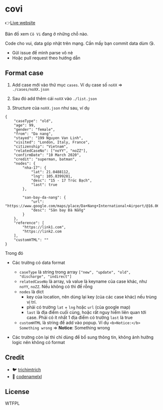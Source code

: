 # covi

👉[Live website](https://trichimtrich.github.io/)

Bản đồ xem `Cô Vi` đang ở những chỗ nào.

Code cho vui, data góp nhặt trên mạng. Cần mấy bạn commit data dùm 😘.

- Gửi issue để mình parse vô nè
- Hoặc pull request theo hướng dẫn

## Format case

1. Add case mới vào thử mục `cases`. Ví dụ case số `noXX` => `./cases/noXX.json`

2. Sau đó add thêm cái `noXX` vào `./list.json`

3. Structure của `noXX.json` như sau, ví dụ

```
{
    "caseType": "old",
    "age": 99,
    "gender": "female",
    "from": "Da nang",
    "stayed": "199 Nguyen Van Linh",
    "visited": "London, Italy, France",
    "citizenship": "Vietnam",
    "relatedCaseNo": ["noYY", "noZZ"],
    "confirmDate": "10 March 2020",
    "credit": "superman, batman",
    "nodes": {
        "nha-17": {
            "lat": 21.0488112,
            "lng": 105.8399281,
            "desc": "15 - 17 Trúc Bạch",
            "last": true
        },

        "san-bay-da-nang": {
            "url": "https://www.google.com/maps/place/Da+Nang+International+Airport/@16.0632712,108.2280497,17z/data=!4m5!3m4!1s0x314219a273df52d1:0xb203f9fca295071a!8m2!3d16.0563276!4d108.2008338",
            "desc": "Sân bay Đà Nẵng"
        }
    },
    "reference": [
        "https://link1.com",
        "https://link2.com
    ],
    "customHTML": ""
}
```

Trong đó

- Các trường có data format
    - `caseType` là string trong array `["new", "update", "old", "discharge", "indirect"]`
    - `relatedCaseNo` là array, và value là keyname của case khác, như `noYY`, `noZZ`. Nếu không có thì để rỗng
    - `nodes` là dict
        - key của location, nên dùng lại key (của các case khác) nếu trùng vị trí.
        - phải có trường `lat` + `lng` hoặc `url` (của google map)
        - `last` là địa điểm cuối cùng, hoặc rất nguy hiểm liên quan tới case. Phải có ít nhất 1 địa điểm có trường `last` là true
    - `customHTML` là string để add vào popup. Ví dụ `<b>Notice:</b> Something wrong` => **Notice**: Something wrong

- Các trường còn lại thì chỉ dùng để bổ sung thông tin, không ảnh hưởng logic nên không có format

## Credit

- 🐦 [trichimtrich](https://github.com/trichimtrich)
- 🐖 [codenamelxl](https://github.com/codenamelxl)

## License

<a href="http://www.wtfpl.net/"><img
       src="http://www.wtfpl.net/wp-content/uploads/2012/12/wtfpl-badge-4.png"
       width="80" height="15" alt="WTFPL" /></a>